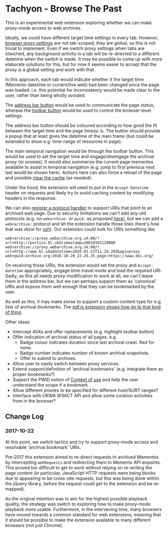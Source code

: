 Tachyon - Browse The Past
=========================

This is an experimental web extension exploring whether we can make proxy-mode access to web archives.

Ideally, we could have different target time settings in every tab. However, [browser proxy settings](https://developer.mozilla.org/en-US/Add-ons/WebExtensions/API/proxy) are not tab-scoped, they are global, so this is not trivial to implement. Even if we switch proxy settings when tabs are stwiched, any background activity in a tab will be re-directed to a different datetime when the switch is made. It may be possible to come up with more elaborate solutions for this, but for now it seems easier to accept that the proxy is a global setting and work with that.

In this approach, each tab would indicate whether it the target time (Memento datetime or current/live web) had been changed since the page was loaded. i.e. this potential for inconsistency would be made clear to the user, rather than being wholly avoided.

The [address bar button](https://developer.mozilla.org/en-US/Add-ons/WebExtensions/user_interface/Page_actions) would be used to communicate the page status, whereas  the [toolbar button](https://developer.mozilla.org/en-US/Add-ons/WebExtensions/user_interface/Browser_action) would be used to control the browser-level settings.

The address bar button should be coloured according to how good the fit between the target time and the page time(s) is. The button should provide a popup that at least gives the datetime of the main frame (but could be extended to show e.g. time-range of resources in page).

The main temporal navigation would be through the toolbar button. This would be used to set the target time and engage/disengage the archival proxy (or proxies). It would also summarise the current page mementos available to assist in temporal navigation (e.g. jump to first previous next last would be shown here). Actions here can also force a reload of the page and possible [clear the cache](https://developer.mozilla.org/en-US/Add-ons/WebExtensions/API/browsingData/removeCache) (as needed).

Under the hood, the extension will need to put in the `Accept-Datetime` header on requests and likely try to avoid caching content by modifying headers in the response.

We can also [register a protocol handler](https://developer.mozilla.org/en-US/docs/Web/API/Navigator/registerProtocolHandler) to support URIs that point to an archived web page. Due to security limitations we can't add any-old protocols (e.g. no `webarchive:` or `pwid:` as proposed [here](https://github.com/ukwa/ukwa-player)), but we can add a `web+archive:` protocol and let the extension handle those links (here's how that was done for [ssh](https://chromium.googlesource.com/apps/libapps/+/master/nassh/js/nassh.js#222)). Our extension could look for URIs something like

    web+archive://proxy.webarchive.org.uk:80/?url=http://portico.bl.uk&timestamp=20010101120000
    web+archive://proxy.webarchive.org.uk:80/?url=http://www.bl.uk&datetime=2016-01-22T11.20.29Z&api=proxy
    web+pwid:archive.org:2016-10-20_22.26.35_page:https://www.doi.org/
    
On receiving those URIs, the extension would set the proxy and `Accept-datetime` appropriately, engage time-travel mode and load the required URI. Sadly, as this all needs proxy-modification to work at all, we can't leave them in the address bar, but we can perhaps support them as 'canonical' URIs and expose them well enough that they can be bookmarked by the user.

As well as this, it may make sense to support a custom content type for e.g. lists of archival bookmarks. The [pdf.js extension shows how do to that kind of thing](https://stackoverflow.com/questions/27770677/chrome-extension-how-to-show-custom-ui-for-a-pdf-file).

Other ideas:

* Intercept 404s and offer replacements (e.g. highlight toolbar button)
* Offer indication of archival status of all pages. e.g.
    * Badge colour indicates duration since last archival crawl. Red for none.
    * Badge number indicates number of known archival snapshots.
    * Offer to submit to archives.
* Allow user to easily switch between proxy services.
* Extend support/definition of 'archival bookmarks' (e.g. integrate them as proper bookmarks?)
* Support the PWID notion of [Context of use](https://tools.ietf.org/html/draft-pwid-uri-specification-02#section-6) and help the user understand the scope if a bookmark.
* Allow different proxies to be specified for different host/SURT ranges?
* Interface with UKWA W3ACT API and allow some curation activities from in the browser?



Change Log
----------

### 2017-10-22 ###

At this point, we switch tactics and try to support proxy-mode access and resolvable 'archival bookmark' URIs.

Pre-2017 this extension aimed to re-direct requests to archived Mementos by intercepting `webRequests` and redirecting them to Memento API enpoints. This proved too difficult to get to work without relying on re-writing the page content (in particular, JavaScript HTTP requests were being blocks due to appearing to be cross-site requests, but this was being done within the jQuery library, before the request could get to the extension and be re-mapped).

As the original intention was to aim for the highest possible playback quality, the strategy was switch to exploring how to make proxy-mode playback more usable. Furthermore, in the intervening time, many browsers have moved towards a common standard for web extensions, meaning that it should be possible to make the extension available to many different browsers (not just Chrome).